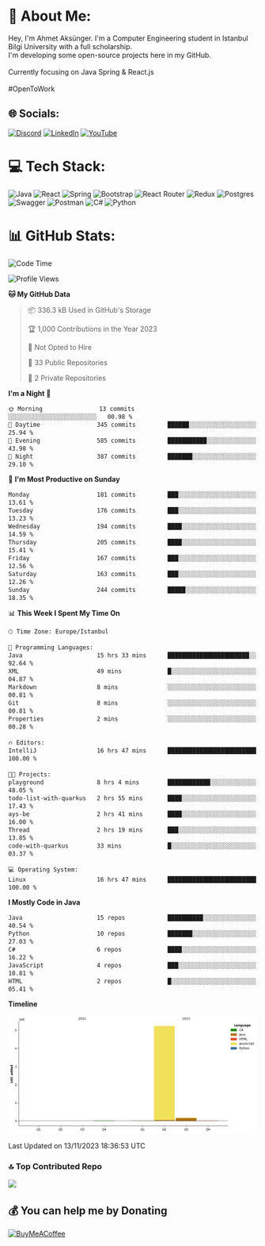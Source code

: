# 💫 About Me:
Hey, I'm Ahmet Aksünger. I'm a Computer Engineering student in Istanbul Bilgi University with a full scholarship. <br>I'm developing some open-source projects here in my GitHub.<br><br>Currently focusing on Java Spring & React.js<br><br>#OpenToWork


## 🌐 Socials:
[![Discord](https://img.shields.io/badge/Discord-%237289DA.svg?logo=discord&logoColor=white)](https://discord.gg/Ahmeet#3182) [![LinkedIn](https://img.shields.io/badge/LinkedIn-%230077B5.svg?logo=linkedin&logoColor=white)](https://linkedin.com/in/ahmet-aksünger-102981254) [![YouTube](https://img.shields.io/badge/YouTube-%23FF0000.svg?logo=YouTube&logoColor=white)](https://youtube.com/@UCEbf_pelFExWvRZ7C0Zl4sQ) 

# 💻 Tech Stack:
![Java](https://img.shields.io/badge/java-%23ED8B00.svg?style=for-the-badge&logo=java&logoColor=white) ![React](https://img.shields.io/badge/redux-%23593d88.svg?style=for-the-badge&logo=redux&logoColor=white) ![Spring](https://img.shields.io/badge/react-%2320232a.svg?style=for-the-badge&logo=react&logoColor=%2361DAFB) ![Bootstrap](https://img.shields.io/badge/bootstrap-%23563D7C.svg?style=for-the-badge&logo=bootstrap&logoColor=white) ![React Router](https://img.shields.io/badge/React_Router-CA4245?style=for-the-badge&logo=react-router&logoColor=white) ![Redux](https://img.shields.io/badge/spring-%236DB33F.svg?style=for-the-badge&logo=spring&logoColor=white) ![Postgres](https://img.shields.io/badge/postgres-%23316192.svg?style=for-the-badge&logo=postgresql&logoColor=white) ![Swagger](https://img.shields.io/badge/-Swagger-%23Clojure?style=for-the-badge&logo=swagger&logoColor=white) ![Postman](https://img.shields.io/badge/Postman-FF6C37?style=for-the-badge&logo=postman&logoColor=white) ![C#](https://img.shields.io/badge/c%23-%23239120.svg?style=for-the-badge&logo=c-sharp&logoColor=white) ![Python](https://img.shields.io/badge/python-3670A0?style=for-the-badge&logo=python&logoColor=ffdd54)
# 📊 GitHub Stats:
<!--START_SECTION:waka-->
![Code Time](http://img.shields.io/badge/Code%20Time-36%20hrs%2054%20mins-blue)

![Profile Views](http://img.shields.io/badge/Profile%20Views-17-blue)

**🐱 My GitHub Data** 

> 📦 336.3 kB Used in GitHub's Storage 
 > 
> 🏆 1,000 Contributions in the Year 2023
 > 
> 🚫 Not Opted to Hire
 > 
> 📜 33 Public Repositories 
 > 
> 🔑 2 Private Repositories 
 > 
**I'm a Night 🦉** 

```text
🌞 Morning                13 commits          ░░░░░░░░░░░░░░░░░░░░░░░░░   00.98 % 
🌆 Daytime                345 commits         ██████░░░░░░░░░░░░░░░░░░░   25.94 % 
🌃 Evening                585 commits         ███████████░░░░░░░░░░░░░░   43.98 % 
🌙 Night                  387 commits         ███████░░░░░░░░░░░░░░░░░░   29.10 % 
```
📅 **I'm Most Productive on Sunday** 

```text
Monday                   181 commits         ███░░░░░░░░░░░░░░░░░░░░░░   13.61 % 
Tuesday                  176 commits         ███░░░░░░░░░░░░░░░░░░░░░░   13.23 % 
Wednesday                194 commits         ████░░░░░░░░░░░░░░░░░░░░░   14.59 % 
Thursday                 205 commits         ████░░░░░░░░░░░░░░░░░░░░░   15.41 % 
Friday                   167 commits         ███░░░░░░░░░░░░░░░░░░░░░░   12.56 % 
Saturday                 163 commits         ███░░░░░░░░░░░░░░░░░░░░░░   12.26 % 
Sunday                   244 commits         █████░░░░░░░░░░░░░░░░░░░░   18.35 % 
```


📊 **This Week I Spent My Time On** 

```text
🕑︎ Time Zone: Europe/Istanbul

💬 Programming Languages: 
Java                     15 hrs 33 mins      ███████████████████████░░   92.64 % 
XML                      49 mins             █░░░░░░░░░░░░░░░░░░░░░░░░   04.87 % 
Markdown                 8 mins              ░░░░░░░░░░░░░░░░░░░░░░░░░   00.81 % 
Git                      8 mins              ░░░░░░░░░░░░░░░░░░░░░░░░░   00.81 % 
Properties               2 mins              ░░░░░░░░░░░░░░░░░░░░░░░░░   00.28 % 

🔥 Editors: 
IntelliJ                 16 hrs 47 mins      █████████████████████████   100.00 % 

🐱‍💻 Projects: 
playground               8 hrs 4 mins        ████████████░░░░░░░░░░░░░   48.05 % 
todo-list-with-quarkus   2 hrs 55 mins       ████░░░░░░░░░░░░░░░░░░░░░   17.43 % 
ays-be                   2 hrs 41 mins       ████░░░░░░░░░░░░░░░░░░░░░   16.00 % 
Thread                   2 hrs 19 mins       ███░░░░░░░░░░░░░░░░░░░░░░   13.85 % 
code-with-quarkus        33 mins             █░░░░░░░░░░░░░░░░░░░░░░░░   03.37 % 

💻 Operating System: 
Linux                    16 hrs 47 mins      █████████████████████████   100.00 % 
```

**I Mostly Code in Java** 

```text
Java                     15 repos            ██████████░░░░░░░░░░░░░░░   40.54 % 
Python                   10 repos            ███████░░░░░░░░░░░░░░░░░░   27.03 % 
C#                       6 repos             ████░░░░░░░░░░░░░░░░░░░░░   16.22 % 
JavaScript               4 repos             ███░░░░░░░░░░░░░░░░░░░░░░   10.81 % 
HTML                     2 repos             █░░░░░░░░░░░░░░░░░░░░░░░░   05.41 % 
```



**Timeline**

![Lines of Code chart](https://raw.githubusercontent.com/AhmetAksunger/AhmetAksunger/main/assets/bar_graph.png)


 Last Updated on 13/11/2023 18:36:53 UTC
<!--END_SECTION:waka-->

### 🔝 Top Contributed Repo
![](https://github-contributor-stats.vercel.app/api?username=AhmetAksunger&limit=5&theme=dark&combine_all_yearly_contributions=true)

  ## 💰 You can help me by Donating
  [![BuyMeACoffee](https://img.shields.io/badge/Buy%20Me%20a%20Coffee-ffdd00?style=for-the-badge&logo=buy-me-a-coffee&logoColor=black)](https://buymeacoffee.com/ahmetaksunger) 

  
<!-- Proudly created with GPRM ( https://gprm.itsvg.in ) -->
